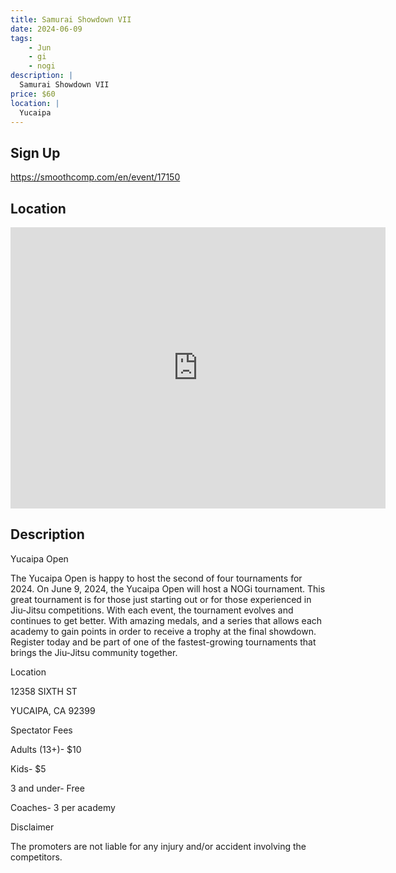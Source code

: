 ```yaml
---
title: Samurai Showdown VII
date: 2024-06-09
tags:
    - Jun
    - gi 
    - nogi 
description: |
  Samurai Showdown VII
price: $60
location: |
  Yucaipa
---
```

## Sign Up
https://smoothcomp.com/en/event/17150

## Location
<iframe src="https://www.google.com/maps/embed?pb=!1m18!1m12!1m3!1d12345.6789!2d-117.0615944!3d34.0285691!2m3!1f0!2f0!3f0!3m2!1i1024!2i768!4f13.1!3m3!1m2!1s0x0%3A0x0!2z34.0285691!5e0!3m2!1sen!2sus!4v1234567890" width="600" height="450" style="border:0;" allowfullscreen="" loading="lazy"></iframe>

## Description
Yucaipa Open


The Yucaipa Open is happy to host the second of four tournaments for 2024. On June 9, 2024, the Yucaipa Open will host a NOGi tournament. This great tournament is for those just starting out or for those experienced in Jiu-Jitsu competitions. With each event, the tournament evolves and continues to get better. With amazing medals, and a series that allows each academy to gain points in order to receive a trophy at the final showdown. Register today and be part of one of the fastest-growing tournaments that brings the Jiu-Jitsu community together.


Location


12358 SIXTH ST


YUCAIPA, CA 92399


Spectator Fees


Adults (13+)- $10


Kids- $5


3 and under- Free


Coaches- 3 per academy


Disclaimer


The promoters are not liable for
any injury and/or accident involving the competitors.